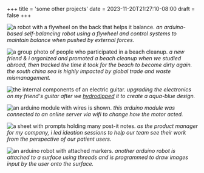 +++
title = 'some other projects'
date = 2023-11-20T21:27:10-08:00
draft = false
+++

![a robot with a flywheel on the back that helps it balance.](/projects/misc/balance.png)
*an arduino-based self-balancing robot using a flywheel and control systems to maintain balance when pushed by external forces.*

![a group photo of people who participated in a beach cleanup.](/projects/misc/cleanup.png)
*a new friend & i organized and promoted a beach cleanup when we studied abroad, then tracked the time it took for the beach to become dirty again. the south china sea is highly impacted by global trade and waste mismanagement.*

![the internal components of an electric guitar.](/projects/misc/guitar.png)
*upgrading the electronics on my friend's guitar after we [hydrodipped](https://www.instructables.com/Hydro-Dip-Painting/) it to create a aqua-blue design.*

![an arduino module with wires is shown.](/projects/misc/wifi.png)
*this arduino module was connected to an online server via wifi to change how the motor acted.*

![a sheet with prompts holding many post-it notes.](/projects/misc/ideation.png)
*as the product manager for my company, i led ideation sessions to help our team see their work from the perspective of our patient users.*

![an arduino robot with attached markers.](/projects/misc/draw.png)
*another arduino robot is attached to a surface using threads and is programmed to draw images input by the user onto the surface.*




